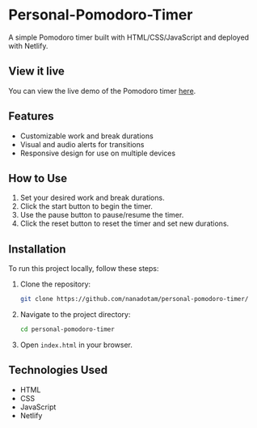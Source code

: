 # Personal-Pomodoro-Timer

A simple Pomodoro timer built with HTML/CSS/JavaScript and deployed with Netlify.

## View it live
You can view the live demo of the Pomodoro timer [here](https://nano-pomodoro.netlify.app/).

## Features

- Customizable work and break durations
- Visual and audio alerts for transitions
- Responsive design for use on multiple devices

## How to Use

1. Set your desired work and break durations.
2. Click the start button to begin the timer.
3. Use the pause button to pause/resume the timer.
4. Click the reset button to reset the timer and set new durations.

## Installation

To run this project locally, follow these steps:

1. Clone the repository:
   ```bash
   git clone https://github.com/nanadotam/personal-pomodoro-timer/
   ```
2. Navigate to the project directory:
   ```bash
   cd personal-pomodoro-timer
   ```
3. Open `index.html` in your browser.

## Technologies Used

- HTML
- CSS
- JavaScript
- Netlify

